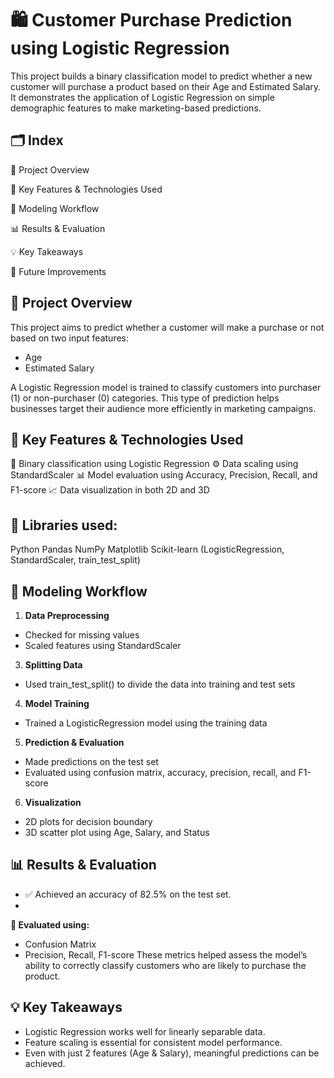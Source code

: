 # 🛍️ Customer Purchase Prediction using Logistic Regression

This project builds a binary classification model to predict whether a new customer will purchase a product based on their Age and Estimated Salary. It demonstrates the application of Logistic Regression on simple demographic features to make marketing-based predictions.


## 🗂️ Index
📌 Project Overview

🚀 Key Features & Technologies Used

🧠 Modeling Workflow

📊 Results & Evaluation

💡 Key Takeaways

🔧 Future Improvements



## 📌 Project Overview

This project aims to predict whether a customer will make a purchase or not based on two input features:
  * Age
  * Estimated Salary

A Logistic Regression model is trained to classify customers into purchaser (1) or non-purchaser (0) categories. This type of prediction helps businesses target their audience more efficiently in marketing campaigns.


## 🚀 Key Features & Technologies Used
🔢 Binary classification using Logistic Regression
⚙️ Data scaling using StandardScaler
📊 Model evaluation using Accuracy, Precision, Recall, and F1-score
📈 Data visualization in both 2D and 3D


## 🐍 Libraries used:
Python
Pandas
NumPy
Matplotlib
Scikit-learn (LogisticRegression, StandardScaler, train_test_split)


## 🧠 Modeling Workflow
1. **Data Preprocessing**
  * Checked for missing values
  * Scaled features using StandardScaler

3. **Splitting Data**
  * Used train_test_split() to divide the data into training and test sets

4. **Model Training**
  * Trained a LogisticRegression model using the training data

5. **Prediction & Evaluation**
  * Made predictions on the test set
  * Evaluated using confusion matrix, accuracy, precision, recall, and F1-score

6. **Visualization**
  * 2D plots for decision boundary
  * 3D scatter plot using Age, Salary, and Status


## **📊 Results & Evaluation**
  * ✅ Achieved an accuracy of 82.5% on the test set.
  * 
  **📌 Evaluated using:**
   * Confusion Matrix
   * Precision, Recall, F1-score
These metrics helped assess the model’s ability to correctly classify customers who are likely to purchase the product.

## 💡 Key Takeaways
* Logistic Regression works well for linearly separable data.
* Feature scaling is essential for consistent model performance.
* Even with just 2 features (Age & Salary), meaningful predictions can be achieved.
